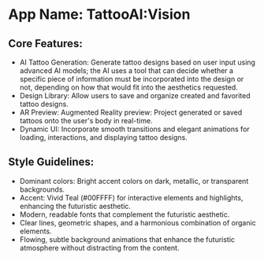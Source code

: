 # **App Name**: TattooAI:Vision

## Core Features:

- AI Tattoo Generation: Generate tattoo designs based on user input using advanced AI models; the AI uses a tool that can decide whether a specific piece of information must be incorporated into the design or not, depending on how that would fit into the aesthetics requested.
- Design Library: Allow users to save and organize created and favorited tattoo designs.
- AR Preview: Augmented Reality preview: Project generated or saved tattoos onto the user's body in real-time.
- Dynamic UI: Incorporate smooth transitions and elegant animations for loading, interactions, and displaying tattoo designs.

## Style Guidelines:

- Dominant colors: Bright accent colors on dark, metallic, or transparent backgrounds.
- Accent: Vivid Teal (#00FFFF) for interactive elements and highlights, enhancing the futuristic aesthetic.
- Modern, readable fonts that complement the futuristic aesthetic.
- Clear lines, geometric shapes, and a harmonious combination of organic elements.
- Flowing, subtle background animations that enhance the futuristic atmosphere without distracting from the content.